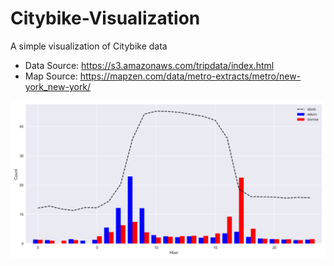 # Citybike-Visualization
A simple visualization of Citybike data

- Data Source: https://s3.amazonaws.com/tripdata/index.html
- Map Source: https://mapzen.com/data/metro-extracts/metro/new-york_new-york/

![A demo on station of E 47 St & Park Ave](https://github.com/linyuming9/Citybike-Visualization/blob/master/E_47_St_%26_Park_Ave.png)
